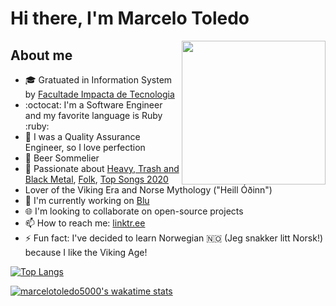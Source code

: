 # Hi there, I'm Marcelo Toledo

<img align='right' src="https://media.giphy.com/media/x43490o4WHqfK/giphy.gif" width="230"/>

## About me

- :mortar_board: Gratuated in Information System by [Facultade Impacta de Tecnologia](https://www.impacta.edu.br/)
- :octocat: I'm a Software Engineer and my favorite language is Ruby :ruby:
- :100: I was a Quality Assurance Engineer, so I love perfection
- :beers: Beer Sommelier
- :guitar: Passionate about [Heavy, Trash and Black Metal](https://open.spotify.com/playlist/3wD3dUR6HiR0MxD0Fdgqdd?si=rLRvHwffQrSdgRXGXGDVQg), [Folk](https://open.spotify.com/playlist/2bMwaEBV0k0dXJmIXr4ul7?si=dk81cTKRSOuFcsu_Npql3w), [Top Songs 2020](https://open.spotify.com/playlist/37i9dQZF1EM4XIBRIN9JNu?si=ELMcxhF6StqouGwBewSu-g)
- Lover of the Viking Era and Norse Mythology ("Heill Óðinn")
- 🔭 I'm  currently working on [Blu](https://useblu.com.br)
- 🌐 I'm looking to collaborate on open-source projects
- 📫 How to reach me: [linktr.ee](https://linktr.ee/m4rcelo)
- ⚡ Fun fact: I've decided to learn Norwegian :norway: (Jeg snakker litt Norsk!) because I like the Viking Age!

[![Top Langs](https://github-readme-stats.vercel.app/api/top-langs/?username=marcelotoledo5000&langs_count=8&layout=compact)](https://github.com/marcelotoledo5000/github-readme-stats)

<!-- [![marcelotoledo5000's github stats](https://github-readme-stats.vercel.app/api?username=marcelotoledo5000&theme=radical))](https://github.com/marcelotoledo5000/github-readme-stats) -->

[![marcelotoledo5000's wakatime stats](https://github-readme-stats.vercel.app/api/wakatime?username=MarceloToledo)](https://github.com/marcelotoledo5000/github-readme-stats)
